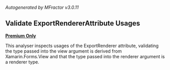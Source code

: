 *Autogenerated by MFractor v3.0.11*
## Validate ExportRendererAttribute Usages

**[Premium Only](https://www.mfractor.com/buy?utm_source=docs&utm_medium=premium_only)**

This analyser inspects usages of the ExportRenderer attribute, validating the type passed into the view argument is derived from Xamarin.Forms.View and that the type passed into the renderer argument is a renderer type.


